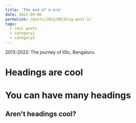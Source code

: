 ```yaml
---
title: 'The end of a era'
date: 2022-09-06
permalink: /posts/2012/08/blog-post-1/
tags:
  - cool posts
  - category1
  - category2
---
```


2013-2022: The journey of IISc, Bengaluru.

Headings are cool
======

You can have many headings
======

Aren't headings cool?
------
